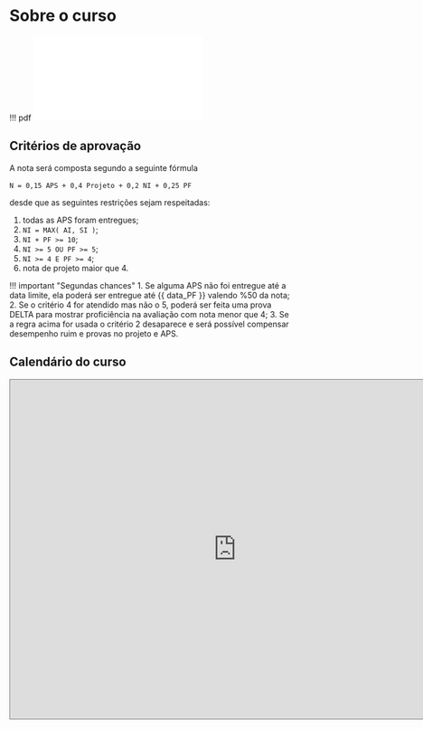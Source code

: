 <style>
section.progress-section.show {
    width: 1024px;
}


section.progress-section.show iframe {
    width: 100%;
    height: 80vh;
}

</style>


# Sobre o curso

!!! pdf
    ![](slides.pdf)


## Critérios de aprovação

A nota será composta segundo a seguinte fórmula

```
N = 0,15 APS + 0,4 Projeto + 0,2 NI + 0,25 PF
```

desde que as seguintes restrições sejam respeitadas:

1. todas as APS foram entregues;
2. `NI = MAX( AI, SI )`;
3. `NI + PF >= 10`;
4. `NI >= 5 OU PF >= 5`;
5. `NI >= 4 E PF >= 4`;
6. nota de projeto maior que 4.

!!! important "Segundas chances"
    1. Se alguma APS não foi entregue até a data limite, ela poderá ser entregue até {{ data_PF }} valendo %50 da nota;
    2. Se o critério 4 for atendido mas não o 5, poderá ser feita uma prova DELTA para mostrar proficiência na avaliação com nota menor que 4;
    3. Se a regra acima for usada o critério 2 desaparece e será possível compensar desempenho ruim e provas no projeto e APS.

## Calendário do curso

<iframe src="https://calendar.google.com/calendar/embed?height=600&wkst=1&bgcolor=%23ffffff&ctz=America%2FSao_Paulo&mode=AGENDA&hl=pt_BR&src=OTRmZWQwZDUzNzAyNmRjMDc3NWZiOGFkZDg2MTljOGQ3YjY4MmI1YWVkN2UzOTE5YTdlNGY1ZTJhMDI0OTFmNEBncm91cC5jYWxlbmRhci5nb29nbGUuY29t&color=%238E24AA" style="border:solid 1px #777" width="800" height="600" frameborder="0" scrolling="no"></iframe>

